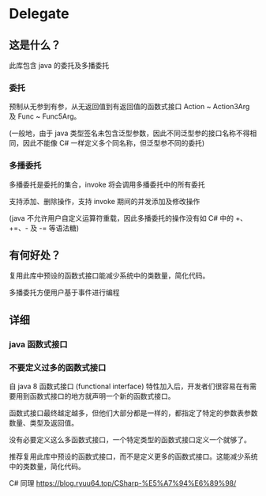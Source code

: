# Delegate

## 这是什么？

此库包含 java 的委托及多播委托

### 委托

预制从无参到有参，从无返回值到有返回值的函数式接口 Action ~ Action3Arg 及 Func ~ Func5Arg。

(一般地，由于 java 类型签名未包含泛型参数，因此不同泛型参的接口名称不得相同，因此不能像 C# 一样定义多个同名称，但泛型参不同的委托)

### 多播委托

多播委托是委托的集合，invoke 将会调用多播委托中的所有委托

支持添加、删除操作，支持 invoke 期间的并发添加及修改操作

(java 不允许用户自定义运算符重载，因此多播委托的操作没有如 C# 中的 +、+=、- 及 -= 等语法糖)

## 有何好处？

复用此库中预设的函数式接口能减少系统中的类数量，简化代码。

多播委托方便用户基于事件进行编程

## 详细

### java 函数式接口

### 不要定义过多的函数式接口

自 java 8 函数式接口 (functional interface) 特性加入后，开发者们很容易在有需要用到函数式接口的地方就声明一个新的函数式接口。

函数式接口最终越定越多，但他们大部分都是一样的，都指定了特定的参数表参数数量、类型及返回值。

没有必要定义这么多函数式接口，一个特定类型的函数式接口定义一个就够了。

推荐复用此库中预设的函数式接口，而不是定义更多的函数式接口。这能减少系统中的类数量，简化代码。

C# 同理 https://blog.ryuu64.top/CSharp-%E5%A7%94%E6%89%98/